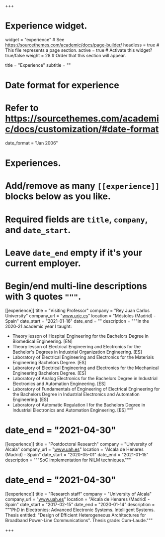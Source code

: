 +++
# Experience widget.
widget = "experience"  # See https://sourcethemes.com/academic/docs/page-builder/
headless = true  # This file represents a page section.
active = true  # Activate this widget? true/false
weight = 28  # Order that this section will appear.

title = "Experience"
subtitle = ""

# Date format for experience
#   Refer to https://sourcethemes.com/academic/docs/customization/#date-format
date_format = "Jan 2006"

# Experiences.
#   Add/remove as many `[[experience]]` blocks below as you like.
#   Required fields are `title`, `company`, and `date_start`.
#   Leave `date_end` empty if it's your current employer.
#   Begin/end multi-line descriptions with 3 quotes `"""`.
[[experience]]
  title = "Visiting Professor"
  company = "Rey Juan Carlos University"
  company_url = "www.urjc.es"
  location = "Móstoles (Madrid) - Spain"
  date_start = "2021-01-16"
  date_end = "" 
  description = """In the 2020-21 academic year I taught: 
  * Theory lesson of Hospital Engineering for the Bachelors Degree in Biomedical Engineering. [EN]
  * Theory lesson of Electrical Engineering and Electronics for the Bachelor's Degrees in Industrial Organization Engineering. [ES]
  * Laboratory of Electrical Engineering and Electronics for the Materials Engineering Bachelors Degree. [ES]
  * Laboratory of Electrical Engineering and Electronics for the Mechanical Engineering Bachelors Degree. [ES]
  * Laboratory of Analog Electronics for the Bachelors Degree in Industrial Electronics and Automation Engineering. [ES]
  * Laboratory of Fundamentals of Engineering of Electrical Engineering for the Bachelors Degree in Industrial Electronics and Automation Engineering. [ES]
  * Laboratory of Automatic Regulation I for the Bachelors Degree in Industrial Electronics and Automation Engineering. [ES] """
  
# date_end = "2021-04-30"
[[experience]]
  title = "Postdoctoral Research"
  company = "University of Alcala"
  company_url = "www.uah.es"
  location = "Alcala de Henares (Madrid) - Spain"
  date_start = "2020-05-01"
  date_end = "2021-01-15" 
  description = """SoC implementation for NILM techniques."""
# date_end = "2021-04-30"

[[experience]]
  title = "Research staff"
  company = "University of Alcala"
  company_url = "www.uah.es"
  location = "Alcala de Henares (Madrid) - Spain"
  date_start = "2017-02-15"
  date_end = "2020-01-14"
  description = """PhD in Electronics: Advanced Electronic Systems. Intelligent Systems. Thesis entitled: "Design of Efficient Heterogeneous Architectures for Broadband Power-Line Communications". Thesis grade: Cum-Laude."""

+++
